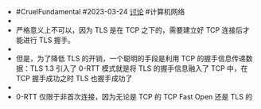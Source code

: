 - #CruelFundamental #2023-03-24 [讨论](https://github.com/CYZH1307/CruelFundamental/tree/main/homework/202303/24) #计算机网络
-
- 严格意义上不可以，因为 TLS 是在 TCP 之下的，需要建立好 TCP 连接后才能进行 TLS 握手。
-
- 但是，为了降低 TLS 的开销，一个聪明的手段是利用 TCP 的握手信息传递数据：TLS 1.3 引入了 0-RTT 模式就是将 TLS 的握手信息融入了 TCP 中，在 TCP 握手成功之时 TLS 也握手成功了
-
- 0-RTT 仅限于非首次连接，因为无论是 TCP 的 TCP Fast Open 还是 TLS 的